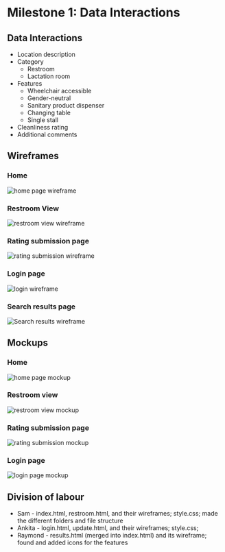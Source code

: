 # Milestone 1: Data Interactions

## Data Interactions
* Location description
* Category
    * Restroom
    * Lactation room
* Features
    * Wheelchair accessible
    * Gender-neutral
    * Sanitary product dispenser
    * Changing table
    * Single stall
* Cleanliness rating
* Additional comments

## Wireframes
### Home
![home page wireframe](wireframes/home.png)
### Restroom View
![restroom view wireframe](wireframes/restroom.png)
### Rating submission page
![rating submission wireframe](wireframes/rate-page.png)
### Login page
![login wireframe](wireframes/login.png)
### Search results page
![Search results wireframe](wireframes/searchResults.png)

## Mockups
### Home
![home page mockup](mockups/home.png)
### Restroom view
![restroom view mockup](mockups/restroom.png)
### Rating submission page
![rating submission mockup](mockups/rate-page.png)
### Login page
![login page mockup](mockups/login.png)

## Division of labour
* Sam - index.html, restroom.html, and their wireframes; style.css; made the different folders and file structure
* Ankita - login.html, update.html, and their wireframes; style.css; 
* Raymond - results.html (merged into index.html) and its wireframe; found and added icons for the features
